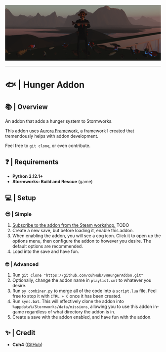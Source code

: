 ![Game Screenshot](imgs/1.png)

---

# 🐟 | Hunger Addon

## 📚 | Overview
An addon that adds a hunger system to Stormworks.

This addon uses [Aurora Framework](https://github.com/Cuh4/AuroraFramework), a framework I created that tremendously helps with addon development.

Feel free to `git clone`, or even contribute.

## ❓ | Requirements
- **Python 3.12.1+**
- **Stormworks: Build and Rescue** (game)

## 💻 | Setup
### 😎 | Simple
1) [Subscribe to the addon from the Steam workshop.](TODO) TODO
2) Create a new save, but before loading it, enable this addon.
3) When enabling the addon, you will see a cog icon. Click it to open up the options menu, then configure the addon to however you desire. The default options are recommended.
4) Load into the save and have fun.

### 🤓 | Advanced
1) Run `git clone "https://github.com/cuhHub/SWHungerAddon.git"`
2) Optionally, change the addon name in `playlist.xml` to whatever you desire.
3) Run `py combiner.py` to merge all of the code into a `script.lua` file. Feel free to stop it with `CTRL + C` once it has been created.
4) Run `sync.bat`. This will effectively clone the addon into `%appdata%/Stormworks/data/missions`, allowing you to use this addon in-game regardless of what directory the addon is in.
5) Create a save with the addon enabled, and have fun with the addon.

## ✨ | Credit
- **Cuh4** ([GitHub](https://github.com/Cuh4)) 